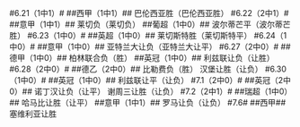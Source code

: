 #6.21（1中1）#
##西甲（1中1）##
巴伦西亚胜（巴伦西亚胜）
#6.22（2中1）#
##意甲（1中1）##
莱切负（莱切负）
##葡超（1中0）##
波尔蒂芒平（波尔蒂芒胜）
#6.23（1中0）#
##英超（1中0）##
莱切斯特胜（莱切斯特平）
#6.24（1中0）#
##意甲（1中0）##
亚特兰大让负（亚特兰大让平）
#6.27（2中0）#
##德甲（1中0）##
柏林联合负（胜）
##英冠（1中0）##
利兹联让负（让胜）
#6.28（2中0）#
##德乙（2中0）##
比勒费负（胜）
汉堡让胜（让负）
#6.30（1中0）#
##英冠（1中0）##
利兹联让平（让负）
#7.1（2中0）#
##英冠（2中0）##
诺丁汉让负（让平）
谢周三让胜（让负）
#7.2（2中1）#
##瑞超（1中0）##
哈马比让胜（让平）
##意甲（1中1）##
罗马让负（让负）
#7.6#
##西甲##
塞维利亚让胜